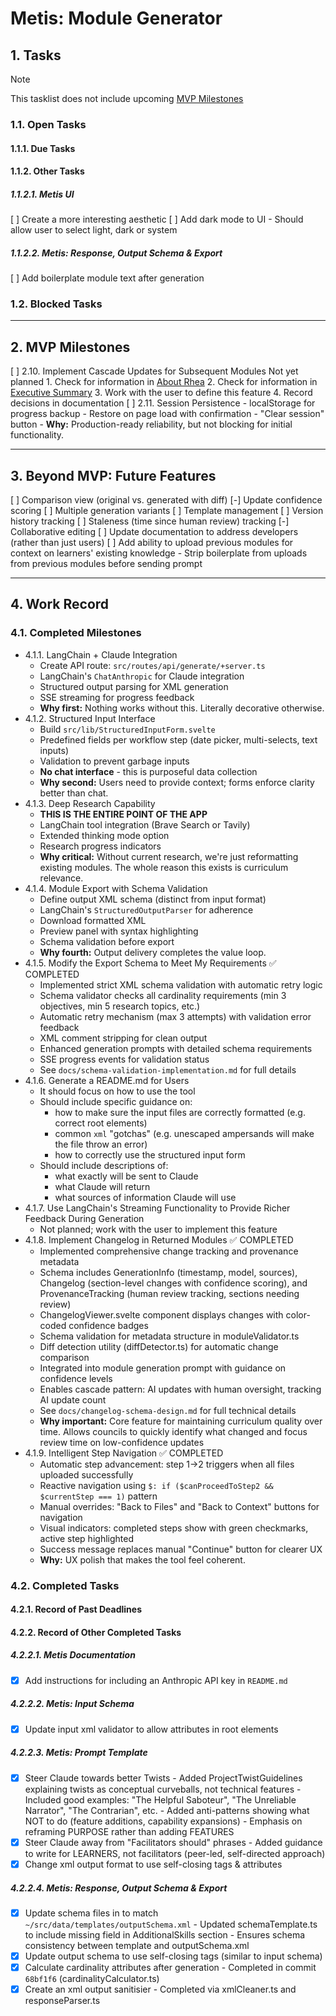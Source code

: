 # Metis: Module Generator

## 1. Tasks
> [!NOTE]
> This tasklist does not include upcoming [MVP Milestones](docs/dev/roadmaps/Metis-MVP.md#2-mvp-milestones)

### 1.1. Open Tasks

#### 1.1.1. Due Tasks

#### 1.1.2. Other Tasks

##### 1.1.2.1. Metis UI
[ ] Create a more interesting aesthetic
[ ] Add dark mode to UI
    - Should allow user to select light, dark or system

##### 1.1.2.2. Metis: Response, Output Schema & Export
[ ] Add boilerplate module text after generation

### 1.2. Blocked Tasks

---

## 2. MVP Milestones
[ ] 2.10. Implement Cascade Updates for Subsequent Modules
    Not yet planned
    1. Check for information in [About Rhea]()
    2. Check for information in [Executive Summary]()
    3. Work with the user to define this feature
    4. Record decisions in documentation
[ ] 2.11. Session Persistence
    - localStorage for progress backup
    - Restore on page load with confirmation
    - "Clear session" button
    - **Why:** Production-ready reliability, but not blocking for initial functionality.

---

## 3. Beyond MVP: Future Features
[ ] Comparison view (original vs. generated with diff)
[-] Update confidence scoring
[ ] Multiple generation variants
[ ] Template management
[ ] Version history tracking
[ ] Staleness (time since human review) tracking
[-] Collaborative editing
[ ] Update documentation to address developers (rather than just users)
[ ] Add ability to upload previous modules for context on learners' existing knowledge
    - Strip boilerplate from uploads from previous modules before sending prompt

---

## 4. Work Record

### 4.1. Completed Milestones
- 4.1.1. LangChain + Claude Integration
  - Create API route: `src/routes/api/generate/+server.ts`
  - LangChain's `ChatAnthropic` for Claude integration
  - Structured output parsing for XML generation
  - SSE streaming for progress feedback
  - **Why first:** Nothing works without this. Literally decorative otherwise.
- 4.1.2. Structured Input Interface
  - Build `src/lib/StructuredInputForm.svelte`
  - Predefined fields per workflow step (date picker, multi-selects, text inputs)
  - Validation to prevent garbage inputs
  - **No chat interface** - this is purposeful data collection
  - **Why second:** Users need to provide context; forms enforce clarity better than chat.
- 4.1.3. Deep Research Capability
  - **THIS IS THE ENTIRE POINT OF THE APP**
  - LangChain tool integration (Brave Search or Tavily)
  - Extended thinking mode option
  - Research progress indicators
  - **Why critical:** Without current research, we're just reformatting existing modules. The whole reason this exists is curriculum relevance.
- 4.1.4. Module Export with Schema Validation
  - Define output XML schema (distinct from input format)
  - LangChain's `StructuredOutputParser` for adherence
  - Download formatted XML
  - Preview panel with syntax highlighting
  - Schema validation before export
  - **Why fourth:** Output delivery completes the value loop.
- 4.1.5. Modify the Export Schema to Meet My Requirements ✅ COMPLETED
  - Implemented strict XML schema validation with automatic retry logic
  - Schema validator checks all cardinality requirements (min 3 objectives, min 5 research topics, etc.)
  - Automatic retry mechanism (max 3 attempts) with validation error feedback
  - XML comment stripping for clean output
  - Enhanced generation prompts with detailed schema requirements
  - SSE progress events for validation status
  - See `docs/schema-validation-implementation.md` for full details
- 4.1.6. Generate a README.md for Users
  - It should focus on how to use the tool
  - Should include specific guidance on:
    - how to make sure the input files are correctly formatted (e.g. correct root elements)
    - common `xml` "gotchas" (e.g. unescaped ampersands will make the file throw an error)
    - how to correctly use the structured input form
  - Should include descriptions of:
    - what exactly will be sent to Claude
    - what Claude will return
    - what sources of information Claude will use
- 4.1.7. Use LangChain's Streaming Functionality to Provide Richer Feedback During Generation
  - Not planned; work with the user to implement this feature
- 4.1.8. Implement Changelog in Returned Modules ✅ COMPLETED
  - Implemented comprehensive change tracking and provenance metadata
  - Schema includes GenerationInfo (timestamp, model, sources), Changelog (section-level changes with confidence scoring), and ProvenanceTracking (human review tracking, sections needing review)
  - ChangelogViewer.svelte component displays changes with color-coded confidence badges
  - Schema validation for metadata structure in moduleValidator.ts
  - Diff detection utility (diffDetector.ts) for automatic change comparison
  - Integrated into module generation prompt with guidance on confidence levels
  - Enables cascade pattern: AI updates with human oversight, tracking AI update count
  - See `docs/changelog-schema-design.md` for full technical details
  - **Why important:** Core feature for maintaining curriculum quality over time. Allows councils to quickly identify what changed and focus review time on low-confidence updates
- 4.1.9. Intelligent Step Navigation ✅ COMPLETED
  - Automatic step advancement: step 1→2 triggers when all files uploaded successfully
  - Reactive navigation using `$: if ($canProceedToStep2 && $currentStep === 1)` pattern
  - Manual overrides: "Back to Files" and "Back to Context" buttons for navigation
  - Visual indicators: completed steps show with green checkmarks, active step highlighted
  - Success message replaces manual "Continue" button for clearer UX
  - **Why:** UX polish that makes the tool feel coherent.

### 4.2. Completed Tasks

#### 4.2.1. Record of Past Deadlines

#### 4.2.2. Record of Other Completed Tasks

##### 4.2.2.1. Metis Documentation
- [x] Add instructions for including an Anthropic API key in `README.md`

##### 4.2.2.2. Metis: Input Schema
- [x] Update input xml validator to allow attributes in root elements

##### 4.2.2.3. Metis: Prompt Template
- [x] Steer Claude towards better Twists
      - Added ProjectTwistGuidelines explaining twists as conceptual curveballs, not technical features
      - Included good examples: "The Helpful Saboteur", "The Unreliable Narrator", "The Contrarian", etc.
      - Added anti-patterns showing what NOT to do (feature additions, capability expansions)
      - Emphasis on reframing PURPOSE rather than adding FEATURES
- [x] Steer Claude away from "Facilitators should" phrases
      - Added guidance to write for LEARNERS, not facilitators (peer-led, self-directed approach)
- [x] Change xml output format to use self-closing tags & attributes

##### 4.2.2.4. Metis: Response, Output Schema & Export
- [x] Update schema files in to match `~/src/data/templates/outputSchema.xml`
      - Updated schemaTemplate.ts to include missing <Importance> field in AdditionalSkills section
      - Ensures schema consistency between template and outputSchema.xml
- [x] Update output schema to use self-closing tags (similar to input schema)
- [x] Calculate cardinality attributes after generation
      - Completed in commit `68bf1f6` (cardinalityCalculator.ts)
- [x] Create an xml output sanitisier
      - Completed via xmlCleaner.ts and responseParser.ts

